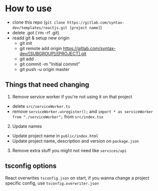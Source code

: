 # How to use

- clone this repo (`git clone https://gitlab.com/syntax-dev/templates/reactjs.git [project name]`)
- delete .got (`rm -rf .git)
- readd git & setup new origin
  - git init
  - git remote add origin https://gitlab.com/syntax-dev/[SUBGROUP]/[PROJECT].git
  - git add .
  - git commit -m "Initial commit"
  - git push -u origin master

## Things that need changing

1. Remove service worker if you're not using it on that project

- delete `src/serviceWorker.ts`
- remove `serviceWorker.unregister();` and `import * as serviceWorker from "./serviceWorker";` from `src/index.tsx`

2. Update names

- Update project name in `public/index.html`
- Update project name, description and version on `package.json`

3. Remove extra stuff you might not need like `services/api`

## tsconfig options

React overwrites `tsconfig.json` on start, if you wanna change a project specific config, use `tsconfig.overwriter.json`
